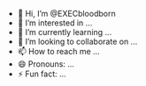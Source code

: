 - 👋 Hi, I’m @EXECbloodborn
- 👀 I’m interested in ...
- 🌱 I’m currently learning ...
- 💞️ I’m looking to collaborate on ...
- 📫 How to reach me ...
- 😄 Pronouns: ...
- ⚡ Fun fact: ...

<!---
EXECbloodborn/EXECbloodborn is a ✨ special ✨ repository because its `README.md` (this file) appears on your GitHub profile.
You can click the Preview link to take a look at your changes.
--->
